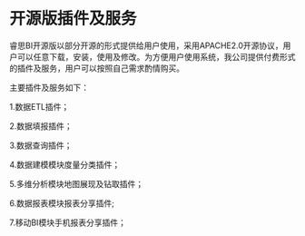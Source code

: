 # 开源版插件及服务

睿思BI开源版以部分开源的形式提供给用户使用，采用APACHE2.0开源协议，用户可以任意下载，安装，使用及修改。为方便用户使用系统，我公司提供付费形式的插件及服务，用户可以按照自己需求酌情购买。

主要插件及服务如下：

1.数据ETL插件；

2.数据填报插件；

3.数据查询插件；

4.数据建模模块度量分类插件；

5.多维分析模块地图展现及钻取插件；

6.数据报表模块报表分享插件;

7.移动BI模块手机报表分享插件；



